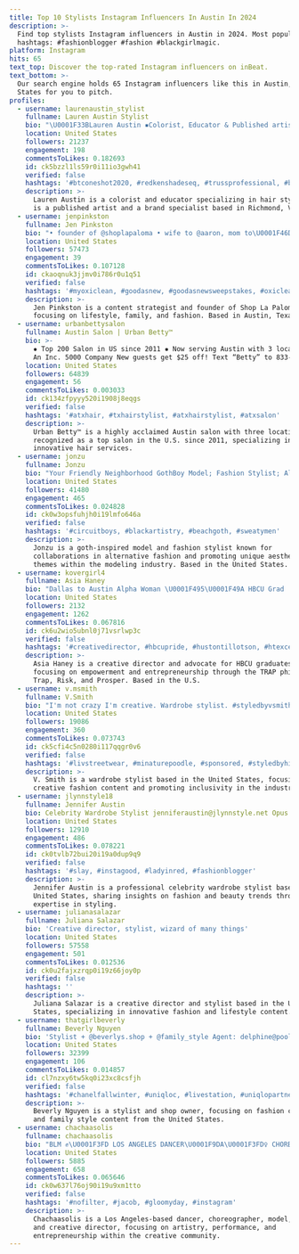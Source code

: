 ```yaml
---
title: Top 10 Stylists Instagram Influencers In Austin In 2024
description: >-
  Find top stylists Instagram influencers in Austin in 2024. Most popular
  hashtags: #fashionblogger #fashion #blackgirlmagic.
platform: Instagram
hits: 65
text_top: Discover the top-rated Instagram influencers on inBeat.
text_bottom: >-
  Our search engine holds 65 Instagram influencers like this in Austin, United
  States for you to pitch.
profiles:
  - username: laurenaustin_stylist
    fullname: Lauren Austin Stylist
    bio: "\U0001F33BLauren Austin ▪️Colorist, Educator & Published artist @trussprofessional Brand Specialist @beautylaunchpad top 30 under 30 \U0001F4CDRichmond Virginia"
    location: United States
    followers: 21237
    engagement: 198
    commentsToLikes: 0.182693
    id: ck5bzzl1ls59r0i11io3gwh41
    verified: false
    hashtags: '#btconeshot2020, #redkenshadeseq, #trussprofessional, #behindthechair'
    description: >-
      Lauren Austin is a colorist and educator specializing in hair styling. She
      is a published artist and a brand specialist based in Richmond, Virginia.
  - username: jenpinkston
    fullname: Jen Pinkston
    bio: "• founder of @shoplapaloma • wife to @aaron, mom to\U0001F46D • content strategy @katie_kime • former wardrobe stylist \U0001F456 \U0001F4CDAustin, TX \U0001F4E7 jen@jenpinkston.com"
    location: United States
    followers: 57473
    engagement: 39
    commentsToLikes: 0.107128
    id: ckaoqnuk3jjmv0i786r0u1q51
    verified: false
    hashtags: '#myoxiclean, #goodasnew, #goodasnewsweepstakes, #oxicleanpartner'
    description: >-
      Jen Pinkston is a content strategist and founder of Shop La Paloma,
      focusing on lifestyle, family, and fashion. Based in Austin, Texas.
  - username: urbanbettysalon
    fullname: Austin Salon | Urban Betty™
    bio: >-
      ✹ Top 200 Salon in US since 2011 ✹ Now serving Austin with 3 locations ✹
      An Inc. 5000 Company New guests get $25 off! Text “Betty” to 833-643-0705
    location: United States
    followers: 64839
    engagement: 56
    commentsToLikes: 0.003033
    id: ck134zfpyyy520i1908j8eqgs
    verified: false
    hashtags: '#atxhair, #txhairstylist, #atxhairstylist, #atxsalon'
    description: >-
      Urban Betty™ is a highly acclaimed Austin salon with three locations,
      recognized as a top salon in the U.S. since 2011, specializing in
      innovative hair services.
  - username: jonzu
    fullname: Jonzu
    bio: "Your Friendly Neighborhood GothBoy Model; Fashion Stylist; Alien \U0001F47D Collabs \U0001F4E9 Model: @wespeakmodels | @bicoastalmgmt MA @taylorkelsawmanagement"
    location: United States
    followers: 41480
    engagement: 465
    commentsToLikes: 0.024828
    id: ck0w3opsfuhjh0i19lmfo646a
    verified: false
    hashtags: '#circuitboys, #blackartistry, #beachgoth, #sweatymen'
    description: >-
      Jonzu is a goth-inspired model and fashion stylist known for
      collaborations in alternative fashion and promoting unique aesthetic
      themes within the modeling industry. Based in the United States.
  - username: kovergirl4
    fullname: Asia Haney
    bio: "Dallas to Austin Alpha Woman \U0001F495\U0001F49A HBCU Grad | @htyoungalum Creative Director | @boss__movement TRAP=Trap•Risk•And•Prosper"
    location: United States
    followers: 2132
    engagement: 1262
    commentsToLikes: 0.067816
    id: ck6u2wio5ubnl0j71vsrlwp3c
    verified: false
    hashtags: '#creativedirector, #hbcupride, #hustontillotson, #htexcellence'
    description: >-
      Asia Haney is a creative director and advocate for HBCU graduates,
      focusing on empowerment and entrepreneurship through the TRAP philosophy:
      Trap, Risk, and Prosper. Based in the U.S.
  - username: v.msmith
    fullname: V.Smith
    bio: "I'm not crazy I'm creative. Wardrobe stylist. #styledbyvsmith #blacklivesmatter✊\U0001F3FD✊\U0001F3FE✊\U0001F3FF LA/ATL/NY"
    location: United States
    followers: 19086
    engagement: 360
    commentsToLikes: 0.073743
    id: ck5cfi4c5n0280i117qqgr0v6
    verified: false
    hashtags: '#livstreetwear, #minaturepoodle, #sponsored, #styledbyhibbett'
    description: >-
      V. Smith is a wardrobe stylist based in the United States, focusing on
      creative fashion content and promoting inclusivity in the industry.
  - username: jlynnstyle18
    fullname: Jennifer Austin
    bio: Celebrity Wardrobe Stylist jenniferaustin@jlynnstyle.net Opus Beauty
    location: United States
    followers: 12910
    engagement: 486
    commentsToLikes: 0.078221
    id: ck0tvlb72bui20i19a0dup9q9
    verified: false
    hashtags: '#slay, #instagood, #ladyinred, #fashionblogger'
    description: >-
      Jennifer Austin is a professional celebrity wardrobe stylist based in the
      United States, sharing insights on fashion and beauty trends through her
      expertise in styling.
  - username: julianasalazar
    fullname: Juliana Salazar
    bio: 'Creative director, stylist, wizard of many things'
    location: United States
    followers: 57558
    engagement: 501
    commentsToLikes: 0.012536
    id: ck0u2fajxzrqp0i19z66joy0p
    verified: false
    hashtags: ''
    description: >-
      Juliana Salazar is a creative director and stylist based in the United
      States, specializing in innovative fashion and lifestyle content.
  - username: thatgirlbeverly
    fullname: Beverly Nguyen
    bio: 'Stylist + @beverlys.shop + @family_style Agent: delphine@poolcreatives.com'
    location: United States
    followers: 32399
    engagement: 106
    commentsToLikes: 0.014857
    id: cl7nzxy6tw5kq0i23xc8csfjh
    verified: false
    hashtags: '#chanelfallwinter, #uniqloc, #livestation, #uniqlopartner'
    description: >-
      Beverly Nguyen is a stylist and shop owner, focusing on fashion curation
      and family style content from the United States.
  - username: chachaasolis
    fullname: chachaasolis
    bio: "BLM ✊\U0001F3FD LOS ANGELES DANCER\U0001F9DA\U0001F3FD‍♀️ CHOREOGRAPHER MODEL STYLIST MUSE CREATIVE DIRECTOR ORL \U0001F6E9 LA Entrepreneur\U0001F308"
    location: United States
    followers: 5885
    engagement: 658
    commentsToLikes: 0.065646
    id: ck0w637l76oj90i19u9xm1tto
    verified: false
    hashtags: '#nofilter, #jacob, #gloomyday, #instagram'
    description: >-
      Chachaasolis is a Los Angeles-based dancer, choreographer, model, stylist,
      and creative director, focusing on artistry, performance, and
      entrepreneurship within the creative community.
---
```


